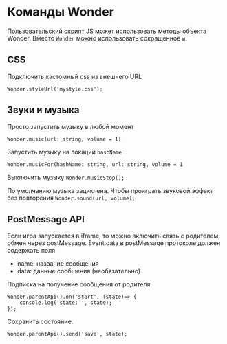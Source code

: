 # Команды Wonder

[Пользовательский скрипт](Scripts.md) JS может использовать методы объекта Wonder. Вместо `Wonder` можно использовать сокращенноё `w`.

## СSS
Подключить кастомный css из внешнего URL

`Wonder.styleUrl('mystyle.css');`

## Звуки и музыка

Просто запустить музыку в любой момент

`Wonder.music(url: string, volume = 1)`

Запустить музыку на локации `hashName`

`Wonder.musicFor(hashName: string, url: string, volume = 1`

Выключить музыку 
`Wonder.musicStop();`

По умолчанию музыка зациклена. Чтобы проиграть звуковой эффект без повторения
`Wonder.sound(url, volume);`

## PostMessage API

Если игра запускается в iframe, то можно включить связь с родителем, обмен через postMessage.  Event.data в postMessage протоколе должен содержать поля
- name: название сообщения
- data: данные сообщения (необязательно)

Подписка на получение сообщения от родителя.
```
Wonder.parentApi().on('start', (state)=> {
    console.log('state: ', state);
});
```

Сохранить состояние.
```
Wonder.parentApi().send('save', state);
```




